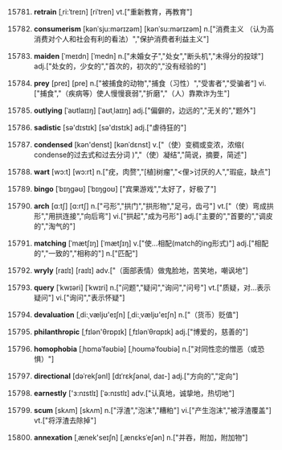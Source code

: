 15781. **retrain**
[ˌri:ˈtreɪn]  [riˈtren]
vt.["重新教育，再教育"]  

15782. **consumerism**
[kənˈsju:mərɪzəm]  [kənˈsu:mərɪzəm]
n.["消费主义 （认为高消费对个人和社会有利的看法）","保护消费者利益主义"]  

15783. **maiden**
[ˈmeɪdn]  [ˈmedn]
n.["未婚女子","处女","断头机","未得分的投球"]  adj.["处女的，少女的","首次的，初次的","没有经验的"]  

15784. **prey**
[preɪ]  [pre]
n.["被捕食的动物","捕食（习性）","受害者","受骗者"]  vi.["捕食","（疾病等）使人慢慢衰弱","折磨","（人）靠欺诈为生"]  

15785. **outlying**
[ˈaʊtlaɪɪŋ]  [ˈaʊtˌlaɪɪŋ]
adj.["偏僻的，边远的","无关的","题外"]  

15786. **sadistic**
[sə'dɪstɪk]  [sə'dɪstɪk]
adj.["虐待狂的"]  

15787. **condensed**
[kən'denst]  [kənˈdɛnst]
v.["（使）变稠或变浓，浓缩( condense的过去式和过去分词 )","（使）凝结","简说，摘要，简述"]  

15788. **wart**
[wɔ:t]  [wɔ:rt]
n.["疣，肉赘","[植]树瘤","<俚>讨厌的人","瑕疵，缺点"]  

15789. **bingo**
[ˈbɪŋgəʊ]  [ˈbɪŋgoʊ]
["宾果游戏","太好了，好极了"]  

15790. **arch**
[ɑ:tʃ]  [ɑ:rtʃ]
n.["弓形","拱门","拱形物","足弓，齿弓"]  vt.["（使）弯成拱形","用拱连接","向后弯"]  vi.["拱起","成为弓形"]  adj.["主要的","首要的","调皮的","淘气的"]  

15791. **matching**
[ˈmætʃɪŋ]  [ˈmætʃɪŋ]
v.["使…相配(match的ing形式)"]  adj.["相配的","一致的","相称的"]  n.["匹配"]  

15792. **wryly**
[raɪlɪ]  [raɪlɪ]
adv.["（面部表情）做鬼脸地，苦笑地，嘲讽地"]  

15793. **query**
[ˈkwɪəri]  [ˈkwɪri]
n.["问题","疑问","询问","问号"]  vt.["质疑，对…表示疑问"]  vi.["询问","表示怀疑"]  

15794. **devaluation**
[ˌdi:ˌvæljʊ'eɪʃn]  [ˌdi:ˌvæljʊ'eɪʃn]
n.["（货币）贬值"]  

15795. **philanthropic**
[ˌfɪlən'θrɒpɪk]  [ˌfɪlənˈθrɑpɪk]
adj.["博爱的，慈善的"]  

15796. **homophobia**
[ˌhɒməˈfəʊbiə]  [ˌhoʊməˈfoʊbiə]
n.["对同性恋的憎恶（或恐惧）"]  

15797. **directional**
[dəˈrekʃənl]  [dɪˈrɛkʃənəl, daɪ-]
adj.["方向的","定向"]  

15798. **earnestly**
['ɜ:nɪstlɪ]  [ˈə:nɪstlɪ]
adv.["认真地，诚挚地，热切地"]  

15799. **scum**
[skʌm]  [skʌm]
n.["浮渣","泡沫","糟粕"]  vi.["产生泡沫","被浮渣覆盖"]  vt.["将浮渣去除掉"]  

15800. **annexation**
[ˌænek'seɪʃn]  [ˌænɛksˈeʃən]
n.["并吞，附加，附加物"]  

